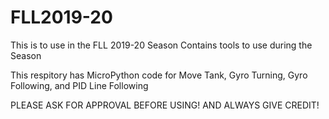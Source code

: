 # FLL2019-20

This is to use in the FLL 2019-20 Season
Contains tools to use during the Season

This respitory has MicroPython code for Move Tank, Gyro Turning, Gyro Following, and PID Line Following

PLEASE ASK FOR APPROVAL BEFORE USING! AND ALWAYS GIVE CREDIT!
